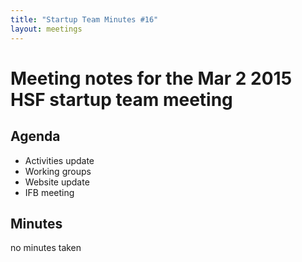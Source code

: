 ```yaml
---
title: "Startup Team Minutes #16"
layout: meetings
---
```


# Meeting notes for the Mar 2 2015 HSF startup team meeting

## Agenda

 - Activities update
 - Working groups
 - Website update
 - IFB meeting

## Minutes

no minutes taken
